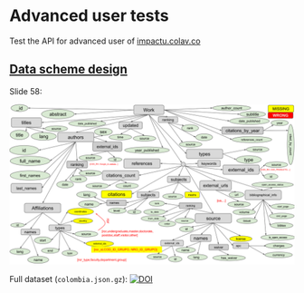 # Advanced user tests
Test the API for advanced user of [impactu.colav.co](http://impactu.colav.co/app)

## [Data scheme design](https://docs.google.com/presentation/d/1r8Z6WhgmX9UNZ908-Qq-otbkzJ4OezskpPrkXSnW1Cc/edit?usp=sharing)
Slide 58:

![img](https://raw.githubusercontent.com/colav-playground/advanced_user_tests/main/img/CoLaV%20API%20Restored.svg)

Full dataset (`colombia.json.gz`): [![DOI](https://zenodo.org/badge/DOI/10.5281/zenodo.7843858.svg)](https://doi.org/10.5281/zenodo.7843858)

